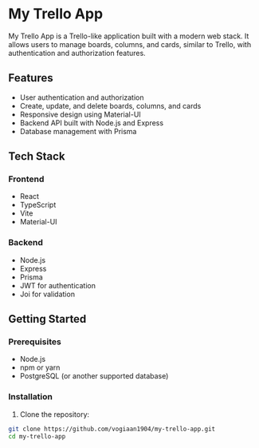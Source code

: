 # My Trello App

My Trello App is a Trello-like application built with a modern web stack. It allows users to manage boards, columns, and cards, similar to Trello, with authentication and authorization features.

## Features

- User authentication and authorization
- Create, update, and delete boards, columns, and cards
- Responsive design using Material-UI
- Backend API built with Node.js and Express
- Database management with Prisma

## Tech Stack

### Frontend

- React
- TypeScript
- Vite
- Material-UI

### Backend

- Node.js
- Express
- Prisma
- JWT for authentication
- Joi for validation

## Getting Started

### Prerequisites

- Node.js
- npm or yarn
- PostgreSQL (or another supported database)

### Installation

1. Clone the repository:

```sh
git clone https://github.com/vogiaan1904/my-trello-app.git
cd my-trello-app
